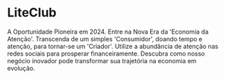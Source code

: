 # LiteClub
A Oportunidade Pioneira em 2024. Entre na Nova Era da 'Economia da Atenção'. Transcenda de um simples 'Consumidor', doando tempo e atenção, para tornar-se um 'Criador'. Utilize a abundância de atenção nas redes sociais para prosperar financeiramente. Descubra como nosso negócio inovador pode transformar sua trajetória na economia em evolução.

